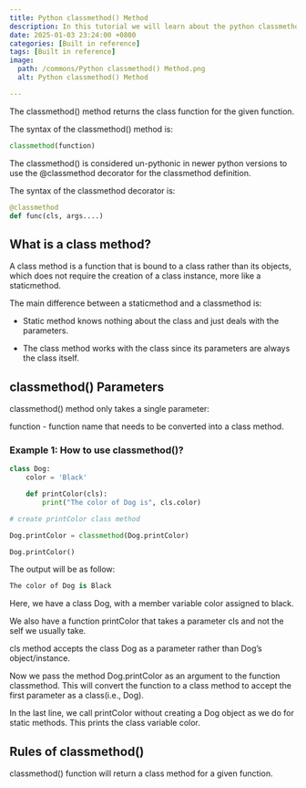 ```yaml
---
title: Python classmethod() Method 
description: In this tutorial we will learn about the python classmethod() method and its uses.
date: 2025-01-03 23:24:00 +0800
categories: [Built in reference]
tags: [Built in reference]
image:
  path: /commons/Python classmethod() Method.png
  alt: Python classmethod() Method 

---
```


The classmethod() method returns the class function for the given function.

The syntax of the classmethod() method is:

```python
classmethod(function)
```

The classmethod() is considered un-pythonic in newer python versions to use the @classmethod decorator for the classmethod definition.

<script type="text/javascript">
	atOptions = {
		'key' : '98858c4e91885e00ea9926beee01c03e',
		'format' : 'iframe',
		'height' : 90,
		'width' : 728,
		'params' : {}
	};
</script>
<script type="text/javascript" src="//www.highperformanceformat.com/98858c4e91885e00ea9926beee01c03e/invoke.js"></script>
The syntax of the classmethod decorator is:

```python
@classmethod
def func(cls, args....)
```

## What is a class method?

A class method is a function that is bound to a class rather than its objects, which does not require the creation of a class instance, more like a staticmethod.

The main difference between a staticmethod and a classmethod is:

<script type="text/javascript">
	atOptions = {
		'key' : '98858c4e91885e00ea9926beee01c03e',
		'format' : 'iframe',
		'height' : 90,
		'width' : 728,
		'params' : {}
	};
</script>
<script type="text/javascript" src="//www.highperformanceformat.com/98858c4e91885e00ea9926beee01c03e/invoke.js"></script>
* Static method knows nothing about the class and just deals with the parameters.  
    
* The class method works with the class since its parameters are always the class itself.

## classmethod() Parameters

classmethod() method only takes a single parameter:

function - function name that needs to be converted into a class method.

### Example 1: How to use classmethod()?

```python
class Dog:
    color = 'Black'

    def printColor(cls):
        print("The color of Dog is", cls.color)

# create printColor class method

Dog.printColor = classmethod(Dog.printColor)

Dog.printColor()
```

The output will be as follow:

```python
The color of Dog is Black

```

Here, we have a class Dog, with a member variable color assigned to black.

We also have a function printColor that takes a parameter cls and not the self we usually take.

cls method accepts the class Dog as a parameter rather than Dog’s object/instance.

Now we pass the method Dog.printColor as an argument to the function classmethod. This will convert the function to a class method to accept the first parameter as a class(i.e., Dog).

In the last line, we call printColor without creating a Dog object as we do for static methods. This prints the class variable color.

## Rules of classmethod()

<script type="text/javascript">
	atOptions = {
		'key' : '98858c4e91885e00ea9926beee01c03e',
		'format' : 'iframe',
		'height' : 90,
		'width' : 728,
		'params' : {}
	};
</script>
<script type="text/javascript" src="//www.highperformanceformat.com/98858c4e91885e00ea9926beee01c03e/invoke.js"></script>
classmethod() function will return a class method for a given function.